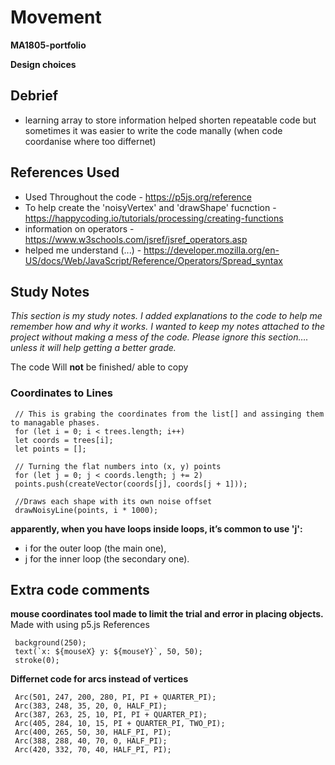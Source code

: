 # **Movement**
**MA1805-portfolio**




**Design choices**




## Debrief
- learning array to store information helped shorten repeatable code but sometimes it was easier to write the code manally (when code coordanise where too differnet)






## References Used

- Used Throughout the code - https://p5js.org/reference
- To help create the 'noisyVertex' and 'drawShape' fucnction - https://happycoding.io/tutorials/processing/creating-functions
- information on operators - https://www.w3schools.com/jsref/jsref_operators.asp
- helped me understand (...) - https://developer.mozilla.org/en-US/docs/Web/JavaScript/Reference/Operators/Spread_syntax


## Study Notes 
*This section is my study notes. I added explanations to the code to help me remember how and why it works. I wanted to keep my notes attached to the project without making a mess of the code. Please ignore this section…. unless it will help getting a better grade.*

The code Will **not** be finished/ able to copy

### Coordinates to Lines

     // This is grabing the coordinates from the list[] and assinging them to managable phases.
     for (let i = 0; i < trees.length; i++)          
     let coords = trees[i];                                
     let points = [];

     // Turning the flat numbers into (x, y) points
     for (let j = 0; j < coords.length; j += 2)          
     points.push(createVector(coords[j], coords[j + 1]));
  
     //Draws each shape with its own noise offset
     drawNoisyLine(points, i * 1000);


**apparently, when you have loops inside loops, it’s common to use 'j':**
- i for the outer loop (the main one),
- j for the inner loop (the secondary one).



## Extra code comments  
 **mouse coordinates tool made to limit the trial and error in placing objects.** Made with using p5.js References

     background(250);
     text(`x: ${mouseX} y: ${mouseY}`, 50, 50);
     stroke(0); 

**Differnet code for arcs instead of vertices**

     Arc(501, 247, 200, 280, PI, PI + QUARTER_PI);
     Arc(383, 248, 35, 20, 0, HALF_PI);
     Arc(387, 263, 25, 10, PI, PI + QUARTER_PI);
     Arc(405, 284, 10, 15, PI + QUARTER_PI, TWO_PI);
     Arc(400, 265, 50, 30, HALF_PI, PI);
     Arc(388, 288, 40, 70, 0, HALF_PI);
     Arc(420, 332, 70, 40, HALF_PI, PI);